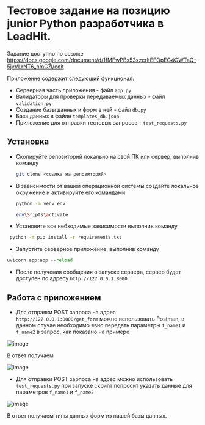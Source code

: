 # Тестовое задание на позицию junior Python разработчика в LeadHit. 
Задание доступно по ссылке
https://docs.google.com/document/d/1fMFwPBs53xzcrltEFOpEG4GWTaQ-5jvVLrNT6_hmC7I/edit

Приложение содержит следующий функционал: 
- Серверная часть приложения - файл ```app.py```
- Валидаторы для проверки передаваемых данных - файл ```validation.py```
- Создание базы данных и форм в ней - файл ```db.py```
- База данных в файле ```templates_db.json```
- Приложение для отправки тестовых запросов - ```test_requests.py```

## Установка 
- Скопируйте репозиторий локально на свой ПК или сервер, выполнив команду

  ```sh
  git clone <ссылка на репозиторий>
  ```
- В зависимости от вашей операционной системы создайте локальное окружение и активируйте его командами
  
  ```sh
  python -m venv env
  ```
  ```sh
  env\Sripts\activate
  ```
- Установите все небходимые зависимости выполнив команду

 ```sh
  python -m pip install -r requirements.txt
  ```
- Запустите серверное приложение, выполнив команду

 ```py
 uvicorn app:app --reload
  ```
- После получения сообщения о запуске сервера, сервер будет доступен по адресу ```http://127.0.0.1:8000```

## Работа с приложением 

- Для отправки POST запроса на адрес ```http://127.0.0.1:8000/get_form``` можно использовать Postman, в данном случае необходимо явно передать параметры ```f_name1``` и ```f_name2``` в запрос, как показано на примере

![image](https://github.com/ilyamyakishevv/leadhit_test/assets/112748839/336542df-b16d-453a-a867-1bbb9f05fd98)

В ответ получаем

![image](https://github.com/ilyamyakishevv/leadhit_test/assets/112748839/4a2b5f61-2bee-4c5e-a59f-9a2d6fb8583e)

- Для отправки POST зарпоса на адрес можно использовать ```test_requests.py``` при запуске скрипт попросит указать данные для параметров ```f_name1``` и ```f_name2```

![image](https://github.com/ilyamyakishevv/leadhit_test/assets/112748839/ce34ab8a-d769-41bb-9941-3909ecf70931)

В ответ получаем типы данных форм из нашей базы данных. 


  
